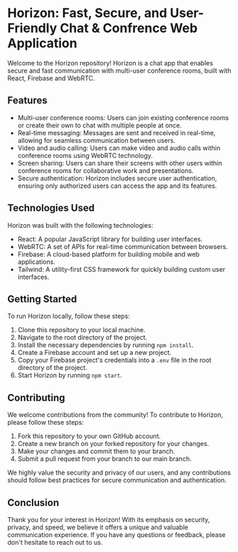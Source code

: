 # Horizon: Fast, Secure, and User-Friendly Chat & Confrence Web Application

Welcome to the Horizon repository! Horizon is a chat app that enables secure and fast communication with multi-user conference rooms, built with React, Firebase and WebRTC.

## Features

- Multi-user conference rooms: Users can join existing conference rooms or create their own to chat with multiple people at once.
- Real-time messaging: Messages are sent and received in real-time, allowing for seamless communication between users.
- Video and audio calling: Users can make video and audio calls within conference rooms using WebRTC technology.
- Screen sharing: Users can share their screens with other users within conference rooms for collaborative work and presentations.
- Secure authentication: Horizon includes secure user authentication, ensuring only authorized users can access the app and its features.

## Technologies Used

Horizon was built with the following technologies:

- React: A popular JavaScript library for building user interfaces.
- WebRTC: A set of APIs for real-time communication between browsers.
- Firebase: A cloud-based platform for building mobile and web applications.
- Tailwind: A utility-first CSS framework for quickly building custom user interfaces.

## Getting Started

To run Horizon locally, follow these steps:

1. Clone this repository to your local machine.
2. Navigate to the root directory of the project.
3. Install the necessary dependencies by running `npm install`.
4. Create a Firebase account and set up a new project.
5. Copy your Firebase project's credentials into a `.env` file in the root directory of the project.
6. Start Horizon by running `npm start`.

## Contributing

We welcome contributions from the community! To contribute to Horizon, please follow these steps:

1. Fork this repository to your own GitHub account.
2. Create a new branch on your forked repository for your changes.
3. Make your changes and commit them to your branch.
4. Submit a pull request from your branch to our main branch.

We highly value the security and privacy of our users, and any contributions should follow best practices for secure communication and authentication.

## Conclusion

Thank you for your interest in Horizon! With its emphasis on security, privacy, and speed, we believe it offers a unique and valuable communication experience. If you have any questions or feedback, please don't hesitate to reach out to us.
